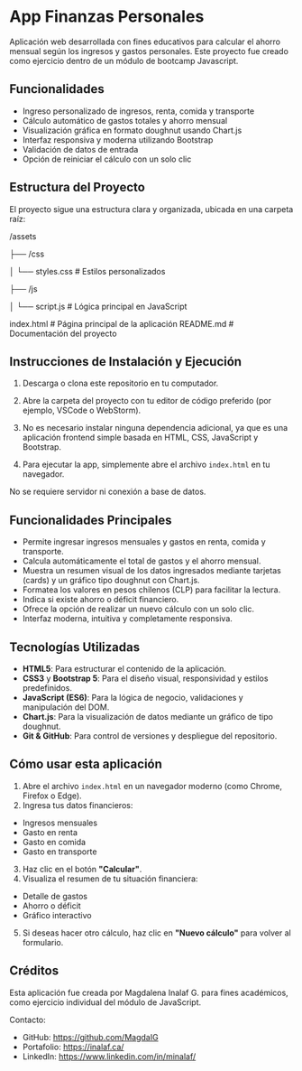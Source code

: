 # App Finanzas Personales

Aplicación web desarrollada con fines educativos para calcular el ahorro mensual según los ingresos y gastos personales. Este proyecto fue creado como ejercicio  dentro de un módulo de bootcamp Javascript.

## Funcionalidades

- Ingreso personalizado de ingresos, renta, comida y transporte
- Cálculo automático de gastos totales y ahorro mensual
- Visualización gráfica en formato doughnut usando Chart.js
- Interfaz responsiva y moderna utilizando Bootstrap
- Validación de datos de entrada
- Opción de reiniciar el cálculo con un solo clic


## Estructura del Proyecto
El proyecto sigue una estructura clara y organizada, ubicada en una carpeta raíz:

/assets

├── /css

│   └── styles.css          # Estilos personalizados

├── /js

│   └── script.js           # Lógica principal en JavaScript

index.html                  # Página principal de la aplicación
README.md                   # Documentación del proyecto

## Instrucciones de Instalación y Ejecución

1. Descarga o clona este repositorio en tu computador.

2. Abre la carpeta del proyecto con tu editor de código preferido (por ejemplo, VSCode o WebStorm).

3. No es necesario instalar ninguna dependencia adicional, ya que es una aplicación frontend simple basada en HTML, CSS, JavaScript y Bootstrap.

4. Para ejecutar la app, simplemente abre el archivo `index.html` en tu navegador.

No se requiere servidor ni conexión a base de datos.

## Funcionalidades Principales

- Permite ingresar ingresos mensuales y gastos en renta, comida y transporte.
- Calcula automáticamente el total de gastos y el ahorro mensual.
- Muestra un resumen visual de los datos ingresados mediante tarjetas (cards) y un gráfico tipo doughnut con Chart.js.
- Formatea los valores en pesos chilenos (CLP) para facilitar la lectura.
- Indica si existe ahorro o déficit financiero.
- Ofrece la opción de realizar un nuevo cálculo con un solo clic.
- Interfaz moderna, intuitiva y completamente responsiva.

## Tecnologías Utilizadas

- **HTML5**: Para estructurar el contenido de la aplicación.
- **CSS3** y **Bootstrap 5**: Para el diseño visual, responsividad y estilos predefinidos.
- **JavaScript (ES6)**: Para la lógica de negocio, validaciones y manipulación del DOM.
- **Chart.js**: Para la visualización de datos mediante un gráfico de tipo doughnut.
- **Git & GitHub**: Para control de versiones y despliegue del repositorio.

## Cómo usar esta aplicación

1. Abre el archivo `index.html` en un navegador moderno (como Chrome, Firefox o Edge).
2. Ingresa tus datos financieros:
  - Ingresos mensuales
  - Gasto en renta
  - Gasto en comida
  - Gasto en transporte
3. Haz clic en el botón **"Calcular"**.
4. Visualiza el resumen de tu situación financiera:
  - Detalle de gastos
  - Ahorro o déficit
  - Gráfico interactivo
5. Si deseas hacer otro cálculo, haz clic en **"Nuevo cálculo"** para volver al formulario.

## Créditos

Esta aplicación fue creada por Magdalena Inalaf G. para fines académicos, como ejercicio individual del módulo de JavaScript.

Contacto:
- GitHub: https://github.com/MagdaIG
- Portafolio: https://inalaf.ca/
- LinkedIn: https://www.linkedin.com/in/minalaf/
